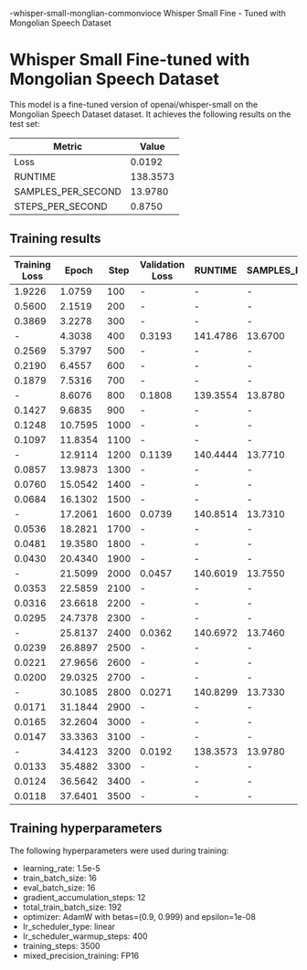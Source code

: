-whisper-small-monglian-commonvioce
Whisper Small Fine - Tuned with Mongolian Speech Dataset
# Whisper Small Fine-tuned with Mongolian Speech Dataset

This model is a fine-tuned version of openai/whisper-small on the Mongolian Speech Dataset dataset.
It achieves the following results on the test set:

| Metric         | Value     |
|----------------|-----------|
| Loss           | 0.0192 |
| RUNTIME           | 138.3573 |
| SAMPLES_PER_SECOND           | 13.9780 |
| STEPS_PER_SECOND           | 0.8750 |

## Training results

| Training Loss | Epoch   | Step  | Validation Loss | RUNTIME | SAMPLES_PER_SECOND | STEPS_PER_SECOND |
|---------------|---------|-------|----------------- |-------- |-------- |-------- |
| 1.9226 | 1.0759 | 100 | - | - | - | - |
| 0.5600 | 2.1519 | 200 | - | - | - | - |
| 0.3869 | 3.2278 | 300 | - | - | - | - |
| - | 4.3038 | 400 | 0.3193 | 141.4786 | 13.6700 | 0.8550 |
| 0.2569 | 5.3797 | 500 | - | - | - | - |
| 0.2190 | 6.4557 | 600 | - | - | - | - |
| 0.1879 | 7.5316 | 700 | - | - | - | - |
| - | 8.6076 | 800 | 0.1808 | 139.3554 | 13.8780 | 0.8680 |
| 0.1427 | 9.6835 | 900 | - | - | - | - |
| 0.1248 | 10.7595 | 1000 | - | - | - | - |
| 0.1097 | 11.8354 | 1100 | - | - | - | - |
| - | 12.9114 | 1200 | 0.1139 | 140.4444 | 13.7710 | 0.8620 |
| 0.0857 | 13.9873 | 1300 | - | - | - | - |
| 0.0760 | 15.0542 | 1400 | - | - | - | - |
| 0.0684 | 16.1302 | 1500 | - | - | - | - |
| - | 17.2061 | 1600 | 0.0739 | 140.8514 | 13.7310 | 0.8590 |
| 0.0536 | 18.2821 | 1700 | - | - | - | - |
| 0.0481 | 19.3580 | 1800 | - | - | - | - |
| 0.0430 | 20.4340 | 1900 | - | - | - | - |
| - | 21.5099 | 2000 | 0.0457 | 140.6019 | 13.7550 | 0.8610 |
| 0.0353 | 22.5859 | 2100 | - | - | - | - |
| 0.0316 | 23.6618 | 2200 | - | - | - | - |
| 0.0295 | 24.7378 | 2300 | - | - | - | - |
| - | 25.8137 | 2400 | 0.0362 | 140.6972 | 13.7460 | 0.8600 |
| 0.0239 | 26.8897 | 2500 | - | - | - | - |
| 0.0221 | 27.9656 | 2600 | - | - | - | - |
| 0.0200 | 29.0325 | 2700 | - | - | - | - |
| - | 30.1085 | 2800 | 0.0271 | 140.8299 | 13.7330 | 0.8590 |
| 0.0171 | 31.1844 | 2900 | - | - | - | - |
| 0.0165 | 32.2604 | 3000 | - | - | - | - |
| 0.0147 | 33.3363 | 3100 | - | - | - | - |
| - | 34.4123 | 3200 | 0.0192 | 138.3573 | 13.9780 | 0.8750 |
| 0.0133 | 35.4882 | 3300 | - | - | - | - |
| 0.0124 | 36.5642 | 3400 | - | - | - | - |
| 0.0118 | 37.6401 | 3500 | - | - | - | - |

## Training hyperparameters
The following hyperparameters were used during training:

- learning_rate: 1.5e-5
- train_batch_size: 16
- eval_batch_size: 16
- gradient_accumulation_steps: 12
- total_train_batch_size: 192
- optimizer: AdamW with betas=(0.9, 0.999) and epsilon=1e-08
- lr_scheduler_type: linear
- lr_scheduler_warmup_steps: 400
- training_steps: 3500
- mixed_precision_training: FP16
